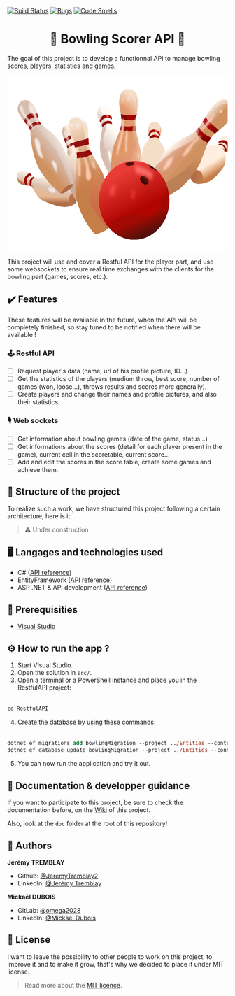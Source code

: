 [![Build Status](https://codefirst.iut.uca.fr/api/badges/jeremy.tremblay/bowling-scorer-api/status.svg)](https://codefirst.iut.uca.fr/jeremy.tremblay/bowling-scorer-api)
[![Bugs](https://codefirst.iut.uca.fr/sonar/api/project_badges/measure?project=bowling-scorer-api&metric=bugs&token=249c19b1a829285d93c10d5a8ea13706901d6f71)](https://codefirst.iut.uca.fr/sonar/dashboard?id=bowling-scorer-api)
[![Code Smells](https://codefirst.iut.uca.fr/sonar/api/project_badges/measure?project=bowling-scorer-api&metric=code_smells&token=249c19b1a829285d93c10d5a8ea13706901d6f71)](https://codefirst.iut.uca.fr/sonar/dashboard?id=bowling-scorer-api)

<h1 align="center">🎳 Bowling Scorer API 🎳</h1>

The goal of this project is to develop a functionnal API to manage bowling scores, players, statistics and games.

<p align="center">
    <img src="./doc/images/bowling.png" height="400"/>
</p>

This project will use and cover a Restful API for the player part, and use some websockets to ensure real time exchanges with the clients for the bowling part (games, scores, etc.).

## ✔️ Features

These features will be available in the future, when the API will be completely finished, so stay tuned to be notified when there will be available !

### 🕹️ Restful API
- [ ] Request player's data (name, url of his profile picture, ID...)
- [ ] Get the statistics of the players (medium throw, best score, number of games (won, loose...), throws results and scores more generally).
- [ ] Create players and change their names and profile pictures, and also their statistics.

### 🎙️ Web sockets
- [ ] Get information about bowling games (date of the game, status...)
- [ ] Get informations about the scores (detail for each player present in the game), current cell in the scoretable, current score...
- [ ] Add and edit the scores in the score table, create some games and achieve them.

## 🧱 Structure of the project

To realize such a work, we have structured this project following a certain architecture, here is it:
> ⚠️ Under construction

## 🖥️ Langages and technologies used

- C# ([API reference](https://learn.microsoft.com/en-US/dotnet/csharp/))
- EntityFramework ([API reference](https://learn.microsoft.com/en-US/ef/))
- ASP .NET & API development ([API reference](https://learn.microsoft.com/en-US/aspnet/core/))

## 🧵 Prerequisities

- [Visual Studio](https://visualstudio.microsoft.com/en/)

## ⚙️ How to run the app ?

1. Start Visual Studio.
2. Open the solution in `src/`.
3. Open a terminal or a PowerShell instance and place you in the RestfulAPI project:

```ps

cd RestfulAPI

```

4. Create the database by using these commands: 

```ps

dotnet ef migrations add bowlingMigration --project ../Entities --context BowlingDbContext
dotnet ef database update bowlingMigration --project ../Entities --context BowlingDbContext

```

5. You can now run the application and try it out.

## 📌 Documentation & developper guidance

If you want to participate to this project, be sure to check the documentation before, on the [Wiki](https://codefirst.iut.uca.fr/git/jeremy.tremblay/bowling-scorer-api/wiki) of this project.

Also, look at the `doc` folder at the root of this repository!

## 👤 Authors

**Jérémy TREMBLAY**

* Github: [@JeremyTremblay2](https://github.com/JeremyTremblay2)
* LinkedIn: [@Jérémy Tremblay](https://fr.linkedin.com/in/j%C3%A9r%C3%A9my-tremblay2)

**Mickaël DUBOIS**

* GitLab: [@omega2028](https://gitlab.com/omega2028)
* LinkedIn: [@Mickaël Dubois](https://www.linkedin.com/in/micka%C3%ABl-dubois-174827212/)

## 📝 License

I want to leave the possibility to other people to work on this project, to improve it and to make it grow, that's why we decided to place it under MIT license.

> Read more about the [MIT licence](https://opensource.org/licenses/MIT).